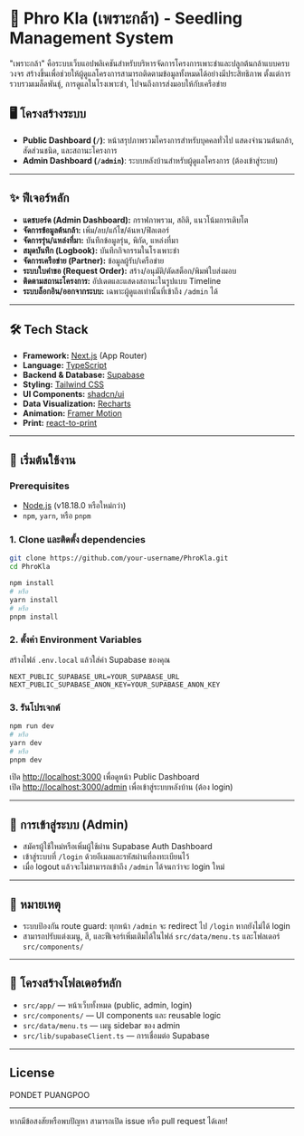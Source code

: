 # 🌱 Phro Kla (เพราะกล้า) - Seedling Management System

"เพราะกล้า" คือระบบเว็บแอปพลิเคชันสำหรับบริหารจัดการโครงการเพาะชำและปลูกต้นกล้าแบบครบวงจร สร้างขึ้นเพื่อช่วยให้ผู้ดูแลโครงการสามารถติดตามข้อมูลทั้งหมดได้อย่างมีประสิทธิภาพ ตั้งแต่การรวบรวมเมล็ดพันธุ์, การดูแลในโรงเพาะชำ, ไปจนถึงการส่งมอบให้กับเครือข่าย

## 🖥️ โครงสร้างระบบ

- **Public Dashboard (`/`)**: หน้าสรุปภาพรวมโครงการสำหรับบุคคลทั่วไป แสดงจำนวนต้นกล้า, สัดส่วนชนิด, และสถานะโครงการ
- **Admin Dashboard (`/admin`)**: ระบบหลังบ้านสำหรับผู้ดูแลโครงการ (ต้องเข้าสู่ระบบ)

---

## ✨ ฟีเจอร์หลัก

- **แดชบอร์ด (Admin Dashboard):** กราฟภาพรวม, สถิติ, แนวโน้มการเติบโต
- **จัดการข้อมูลต้นกล้า:** เพิ่ม/ลบ/แก้ไข/ค้นหา/ฟิลเตอร์
- **จัดการรุ่น/แหล่งที่มา:** บันทึกข้อมูลรุ่น, พิกัด, แหล่งที่มา
- **สมุดบันทึก (Logbook):** บันทึกกิจกรรมในโรงเพาะชำ
- **จัดการเครือข่าย (Partner):** ข้อมูลผู้รับ/เครือข่าย
- **ระบบใบคำขอ (Request Order):** สร้าง/อนุมัติ/ตัดสต็อก/พิมพ์ใบส่งมอบ
- **ติดตามสถานะโครงการ:** อัปเดตและแสดงสถานะในรูปแบบ Timeline
- **ระบบล็อกอิน/ออกจากระบบ:** เฉพาะผู้ดูแลเท่านั้นที่เข้าถึง `/admin` ได้

---

## 🛠️ Tech Stack

- **Framework:** [Next.js](https://nextjs.org/) (App Router)
- **Language:** [TypeScript](https://www.typescriptlang.org/)
- **Backend & Database:** [Supabase](https://supabase.io/)
- **Styling:** [Tailwind CSS](https://tailwindcss.com/)
- **UI Components:** [shadcn/ui](https://ui.shadcn.com/)
- **Data Visualization:** [Recharts](https://recharts.org/)
- **Animation:** [Framer Motion](https://www.framer.com/motion/)
- **Print:** [react-to-print](https://www.npmjs.com/package/react-to-print)

---

## 🚀 เริ่มต้นใช้งาน

### Prerequisites

- [Node.js](https://nodejs.org/) (v18.18.0 หรือใหม่กว่า)
- `npm`, `yarn`, หรือ `pnpm`

### 1. Clone และติดตั้ง dependencies

```bash
git clone https://github.com/your-username/PhroKla.git
cd PhroKla

npm install
# หรือ
yarn install
# หรือ
pnpm install
```

### 2. ตั้งค่า Environment Variables

สร้างไฟล์ `.env.local` แล้วใส่ค่า Supabase ของคุณ

```env
NEXT_PUBLIC_SUPABASE_URL=YOUR_SUPABASE_URL
NEXT_PUBLIC_SUPABASE_ANON_KEY=YOUR_SUPABASE_ANON_KEY
```

### 3. รันโปรเจกต์

```bash
npm run dev
# หรือ
yarn dev
# หรือ
pnpm dev
```

เปิด [http://localhost:3000](http://localhost:3000) เพื่อดูหน้า Public Dashboard  
เปิด [http://localhost:3000/admin](http://localhost:3000/admin) เพื่อเข้าสู่ระบบหลังบ้าน (ต้อง login)

---

## 🔐 การเข้าสู่ระบบ (Admin)

- สมัครผู้ใช้ใหม่หรือเพิ่มผู้ใช้ผ่าน Supabase Auth Dashboard
- เข้าสู่ระบบที่ `/login` ด้วยอีเมลและรหัสผ่านที่ลงทะเบียนไว้
- เมื่อ logout แล้วจะไม่สามารถเข้าถึง `/admin` ได้จนกว่าจะ login ใหม่

---

## 📝 หมายเหตุ

- ระบบป้องกัน route guard: ทุกหน้า `/admin` จะ redirect ไป `/login` หากยังไม่ได้ login
- สามารถปรับแต่งเมนู, สี, และฟีเจอร์เพิ่มเติมได้ในไฟล์ `src/data/menu.ts` และโฟลเดอร์ `src/components/`

---

## 📂 โครงสร้างโฟลเดอร์หลัก

- `src/app/` — หน้าเว็บทั้งหมด (public, admin, login)
- `src/components/` — UI components และ reusable logic
- `src/data/menu.ts` — เมนู sidebar ของ admin
- `src/lib/supabaseClient.ts` — การเชื่อมต่อ Supabase

---

## License

PONDET PUANGPOO

---

หากมีข้อสงสัยหรือพบปัญหา สามารถเปิด issue หรือ pull request ได้เลย!
